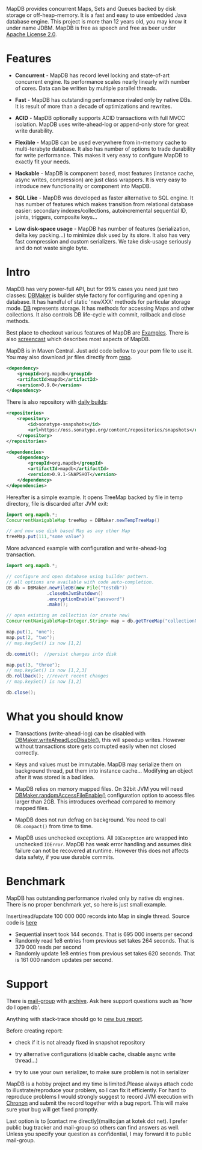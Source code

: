 MapDB provides concurrent Maps, Sets and Queues backed by disk storage or off-heap-memory. It is a fast and easy to use embedded Java database engine. This project is more than 12 years old, you may know it under name JDBM. MapDB is free as speech and free as beer under 
[Apache License 2.0](https://github.com/jankotek/MapDB/blob/master/doc/license.txt).

Features
========
* **Concurrent** - MapDB has record level locking and state-of-art concurrent engine. Its performance scales nearly linearly with number of cores. Data can be written by multiple parallel threads.

* **Fast** - MapDB has outstanding performance rivaled only by native DBs. It is result of more than a decade of optimizations and rewrites.

* **ACID** - MapDB optionally supports ACID transactions with full MVCC isolation. MapDB uses write-ahead-log or append-only store for great write durability.

* **Flexible** - MapDB can be used everywhere from in-memory cache to multi-terabyte database. It also has number of options to trade durability for write performance. This makes it very easy to configure MapDB to exactly fit your needs.

* **Hackable** - MapDB is component based, most features (instance cache, async writes, compression) are just class wrappers. It is very easy to introduce new functionality or component into MapDB. 

* **SQL Like** - MapDB was developed as faster alternative to SQL engine. It has number of features which makes transition from relational database easier: secondary indexes/collections, autoincremental sequential ID, joints, triggers, composite keys...

* **Low disk-space usage** - MapDB has number of features (serialization, delta key packing...) to minimize disk used by its store. It also has very fast compression and custom serializers. We take disk-usage seriously and do not waste single byte.

Intro
======
MapDB has very power-full API, but for 99% cases you need just two classes: [DBMaker](http://www.mapdb.org/apidocs/org/mapdb/DBMaker.html) is builder style factory for configuring and opening a database. It has handful of static 'newXXX' methods for particular storage mode. [DB](http://www.mapdb.org/apidocs/org/mapdb/DB.html) represents storage. It has methods for accessing Maps and other collections. It also controls DB life-cycle with commit, rollback and close methods.

Best place to checkout various features of MapDB are [Examples](https://github.com/jankotek/MapDB/tree/master/src/test/java/examples). There is also [screencast](http://www.youtube.com/watch?v=FdZmyEHcWLI) which describes most aspects of MapDB.

MapDB is in Maven Central. Just add code bellow to your pom file to use it. You may also download jar files directly from [repo](http://search.maven.org/#artifactdetails%7Corg.mapdb%7Cmapdb%7C0.9.0%7Cjar).

```xml
<dependency>
    <groupId>org.mapdb</groupId>
    <artifactId>mapdb</artifactId>
    <version>0.9.0</version>
</dependency>
```

There is also repository with [daily builds](https://oss.sonatype.org/content/repositories/snapshots/org/mapdb/mapdb/):

```xml
<repositories>
    <repository>
        <id>sonatype-snapshots</id>
        <url>https://oss.sonatype.org/content/repositories/snapshots</url>
    </repository>
</repositories>

<dependencies>
    <dependency>
        <groupId>org.mapdb</groupId>
        <artifactId>mapdb</artifactId>
        <version>0.9.1-SNAPSHOT</version>
    </dependency>
</dependencies>
```

Hereafter is a simple example. It opens TreeMap backed by file in temp directory, file is discarded after JVM exit:

```java
import org.mapdb.*;
ConcurrentNavigableMap treeMap = DBMaker.newTempTreeMap()

// and now use disk based Map as any other Map
treeMap.put(111,"some value")
```

More advanced example with configuration and write-ahead-log transaction.

```java
import org.mapdb.*;

// configure and open database using builder pattern.
// all options are available with code auto-completion.
DB db = DBMaker.newFileDB(new File("testdb"))
               .closeOnJvmShutdown()
               .encryptionEnable("password")
               .make();

// open existing an collection (or create new)
ConcurrentNavigableMap<Integer,String> map = db.getTreeMap("collectionName");

map.put(1, "one");
map.put(2, "two");
// map.keySet() is now [1,2]

db.commit();  //persist changes into disk

map.put(3, "three");
// map.keySet() is now [1,2,3]
db.rollback(); //revert recent changes
// map.keySet() is now [1,2]

db.close();
```

What you should know
====================
* Transactions (write-ahead-log) can be disabled with <a href="http://www.mapdb.org/apidocs/org/mapdb/DBMaker.html#writeAheadLogDisable()">DBMaker.writeAheadLogDisable()</a>, this will speedup writes. However without transactions store gets corrupted easily when not closed correctly.

* Keys and values must be immutable. MapDB may serialize them on background thread, put them into instance cache... Modifying an object after it was stored is a bad idea.

* MapDB relies on memory mapped files. On 32bit JVM you will need <a href="http://www.mapdb.org/apidocs/org/mapdb/DBMaker.html#randomAccessFileEnable()">DBMaker.randomAccessFileEnable()</a> configuration option to access files larger than 2GB. This introduces overhead compared to memory mapped files.

* MapDB does not run defrag on background. You need to call `DB.compact()` from time to time.

* MapDB uses unchecked exceptions. All `IOException` are wrapped into unchecked `IOError`. MapDB has weak error handling and assumes disk failure can not be recovered at runtime. However this does not affects data safety, if you use durable commits. 

Benchmark
=========
MapDB has outstanding performance rivaled only by native db engines. There is no proper benchmark yet, so here is just small example.

Insert/read/update 100 000 000 records into Map in single thread. Source code is [here](https://github.com/jankotek/MapDB/blob/master/src/test/java/benchmark/Basic_SingleThread.java)
* Sequential insert took 144 seconds. That is 695 000 inserts per second
* Randomly read 1e8 entries from previous set takes  264 seconds. That is 379 000 reads per second
* Randomly update 1e8 entries from previous set takes 620 seconds. That is 161 000 random updates per second.


Support
=======
There is [mail-group](mailto:mapdb@googlegroups.com) with [archive](http://groups.google.com/group/mapdb). Ask here 
support questions such as 'how do I open db'.

Anything with stack-trace should go to [new bug report](https://github.com/jankotek/MapDB/issues/new). 

Before creating report:

* check if it is not already fixed in snapshot repository

* try alternative configurations (disable cache, disable async write thread...) 

* try to use your own serializer, to make sure problem is not in serializer

MapDB is a hobby project and my time is limited.Please always attach code to illustrate/reproduce your problem, so I can fix it efficiently. For hard to reproduce problems I would strongly suggest to record JVM execution with
[Chronon](http://www.chrononsystems.com/learn-more/products-overview) and submit the record together with a bug report. This will make sure your 
bug will get fixed promptly.

Last option is to [contact me directly](mailto:jan at kotek dot net). I prefer public bug tracker and mail-group so others can find answers as well. Unless you specify your question as confidential, I may forward it to public mail-group.
